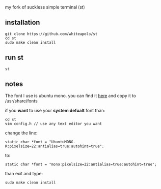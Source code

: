 my fork of suckless simple terminal (st)

## installation
```
git clone https://github.com/whiteapolo/st
cd st
sudo make clean install
```

## run st
```
st
```

## notes
The font I use is ubuntu mono. you can find it [here](https://github.com/whiteapolo/dots-files) and copy it to /usr/share/fonts

if you **want** to use your **system defualt** font than:
```
cd st
vim config.h // use any text editor you want
```
change the line:
```
static char *font = "UbuntuMONO-R:pixelsize=22:antialias=true:autohint=true";
```
to: 
```
static char *font = "mono:pixelsize=22:antialias=true:autohint=true";
```
than exit and type: 
```
sudo make clean install
```
